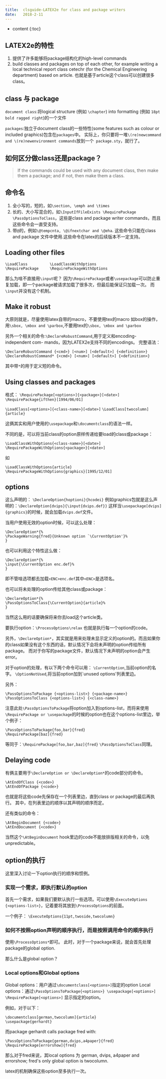 ```yaml
---
title:  clsguide-LATEX2e for class and package writers
date:   2018-2-11
---
```



* content
{:toc}


##  LATEX2e的特性
1. 提供了许多能够将package结构化的high-level commands
2. build classes and packages on top of each other, for example writing a
local technical report class cetechr (for the Chemical Engineering department)
based on article. 也就是基于article这个class可以创建很多class。

##  class 与 package
`document class`:将logical structure (例如 `\chapter`) into formatting (例如 `18pt bold ragged right`)的一个文件

`packages`:独立于document class的一些特性(some features such as colour or included graphics)包含在`packages`中。
实际上，你只要将一堆`\(re)newcommand and \(re)newenvironment commands`放到一个` package.sty`，就行了。


##  如何区分做class还是package？
>If the commands could be used with any document class, then make
them a package; and if not, then make them a class.

## 命令名
1. 全小写的，短的，如`\section, \emph and \times`
1. 长的、大小写混合的，如`\InputIfFileExists \RequirePackage \PassOptionsToClass`，这些是class and package writer commands，而且这些命令会一直受支持。
1. 带`@`的，例如`\@tempcnta, \@ifnextchar and \@eha`. 这些命令只能在class and package 文件中使用.这些命令在latex的后续版本不一定支持。

## Loading other files
```
\LoadClass          \LoadClassWithOptions  
\RequirePackage     \RequirePackageWithOptions
```

那么为啥不直接用`\input`呢？
因为`\RequirePackage`或者`\usepackage`可以防止重复加载，即一个package被请求加载了很多次，但最后能保证只加载一次。
而`\input`并没有这个机制。

## Make it robust
大原则就是，尽量使用latex自带的macro，不要使用tex的macro
如box的操作，用`\sbox, \mbox and \parbox`,不要用tex的`\sbox, \mbox and \parbox`

另外一个相关的命令:`\DeclareRobustCommand`,用于定义和encoding-independent com-
mands，因为LATEX2e支持不同的encodings。
完整语法：
```
\DeclareRobustCommand {<cmd>} [<num>] [<default>] {<definition>}
\DeclareRobustCommand* {<cmd>} [<num>] [<default>] {<definition>}
```
其中带`*`的用于定义短的命令。

## Using classes and packages
格式：
`\RequirePackage[<options>]{<package>}[<date>]`
`\RequirePackage{ifthen}[1994/06/01]`

`\LoadClass[<options>]{<class-name>}[<date>]`
`\LoadClass[twocolumn]{article}`

这俩其实和用户使用的`\usepackage`和`\documentclass`的语法一样。

不同的是，可以将当前class的option原样传递给要load的class或package：
```
\LoadClassWithOptions{<class-name>}[<date>]
\RequirePackageWithOptions{<package>}[<date>]
```
如
```
\LoadClassWithOptions{article}
\RequirePackageWithOptions{graphics}[1995/12/01]
```

##  options
这么声明的：
`\DeclareOption{hoptioni}{hcodei}`
例如graphics包就是这么声明的：`\DeclareOption{dvips}{\input{dvips.def}}`
这样当`\usepackage[dvips]{graphics}`的时候，就会加载`dvips.def`文件。

当用户使用无效的option时候，可以这么处理：
```
\DeclareOption*{%
\PackageWarning{fred}{Unknown option `\CurrentOption'}%
}
```

也可以利用这个特性这么做：
```
\DeclareOption*{%
\input{\CurrentOption enc.def}%
}
```
即不管啥选项都去加载`<ENC>enc.def`其中`<ENC>`是选项名。

也可以将未处理的option传给其他class或package：
```
\DeclareOption*{%
\PassOptionsToClass{\CurrentOption}{article}%
}
```
当然这么用的话要确保将来你去load这个article类。


要执行option：`\ProcessOptions\relax`
也就是执行每一个option的code。


另外，`\DeclareOption*`，其实就是用来处理未显示定义的option的。而且如果你的class如果没有这个东西的话，默认情况下会将未声明的option传给所有package。
而对于你写的package文件，默认情况下未声明的option会产生error。

对于option的处理，有以下两个命令可以用：
`\CurrentOption`,当前option的名字。
`\OptionNotUsed`,将当前option加到`unused options'列表里边。

另外：
```
\PassOptionsToPackage {<options-list>} {<package-name>}
\PassOptionsToClass {<options-list>} {<class-name>}
```
注意此处`\PassOptionsToPackage`将option加入到options-list，而将来使用`\RequirePackage or \usepackage`的时候的option也在这个options-list里边，举个例子：
```
\PassOptionsToPackage{foo,bar}{fred}
\RequirePackage[baz]{fred}
```
等同于：`\RequirePackage[foo,bar,baz]{fred}`
`\PassOptionsToClass`同理。

## Delaying code
有俩主要用于`\DeclareOption or \DeclareOption*`的code部分的命令。
```
\AtEndOfClass {<code>}
\AtEndOfPackage {<code>}
```
也就是将这些code先保存在一个列表里边，直到class or package的最后再执行。
其中，在列表里边的顺序以其声明的顺序而定。


还有类似的命令：
```
\AtBeginDocument {<code>}
\AtEndDocument {<code>}
```
当然这个`\AtBeginDocument` hook里边的code不能放排版相关的命令，以免unpredictable。

## option的执行
这里深入讨论一下option执行的顺序和惯例。

### 实现一个需求，即执行默认的option
首先一个需求，如果我们要默认执行一些选项。可以使用`\ExecuteOptions {<options-list>}`，记着要将其放到`\ProcessOptions`的前面。

一个例子：
`\ExecuteOptions{11pt,twoside,twocolumn}`

### 如何不按照option声明的顺序执行，而是按照调用命令的顺序执行
使用`\ProcessOptions*`即可。
此时，对于一个package来说，就会首先处理package的global option.

那么什么是global option？

### Local options和Global options
Global options：用户通过`\documentclass[<options>]`指定的option
Local options：通过`\PassOptionsToPackage{<options>} \usepackage[<options>] \RequirePackage[<options>]` 显示指定的option。

例如，对于以下：
```
\documentclass[german,twocolumn]{article}
\usepackage{gerhardt}
```
而package gerhardt calls package fred with:
```
\PassOptionsToPackage{german,dvips,a4paper}{fred}
\RequirePackage[errorshow]{fred}
```
那么对于fred来说，其local options 为 german, dvips, a4paper and errorshow; fred's only global option is twocolumn.

latex的机制确保这些option至多执行一次。
